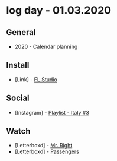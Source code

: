 # log day - 01.03.2020

## General

- 2020 - Calendar planning

## Install

- \[Link\] - [FL Studio](https://www.image-line.com/flstudio/)

## Social

- \[Instagram\] - [Playlist - Italy #3](https://www.instagram.com/p/B63VMBXh5KV/)

## Watch

- \[Letterboxd\] - [Mr. Right](https://letterboxd.com/hemersonvianna/film/mr-right-2015-1/)
- \[Letterboxd\] - [Passengers](https://letterboxd.com/hemersonvianna/film/passengers-2016/)
